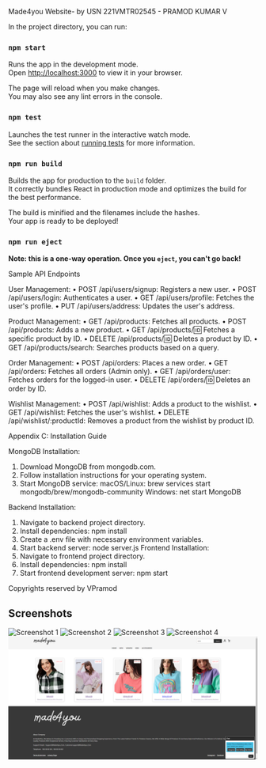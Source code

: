 Made4you Website- by USN 221VMTR02545 - PRAMOD KUMAR V

In the project directory, you can run:

### `npm start`

Runs the app in the development mode.\
Open [http://localhost:3000](http://localhost:3000) to view it in your browser.

The page will reload when you make changes.\
You may also see any lint errors in the console.

### `npm test`

Launches the test runner in the interactive watch mode.\
See the section about [running tests](https://facebook.github.io/create-react-app/docs/running-tests) for more information.

### `npm run build`

Builds the app for production to the `build` folder.\
It correctly bundles React in production mode and optimizes the build for the best performance.

The build is minified and the filenames include the hashes.\
Your app is ready to be deployed!

### `npm run eject`

**Note: this is a one-way operation. Once you `eject`, you can't go back!**

Sample API Endpoints

User Management:
• POST /api/users/signup: Registers a new user.
• POST /api/users/login: Authenticates a user.
• GET /api/users/profile: Fetches the user's profile.
• PUT /api/users/address: Updates the user's address.

Product Management:
• GET /api/products: Fetches all products.
• POST /api/products: Adds a new product.
• GET /api/products/:id: Fetches a specific product by ID.
• DELETE /api/products/:id: Deletes a product by ID.
• GET /api/products/search: Searches products based on a query.

Order Management:
• POST /api/orders: Places a new order.
• GET /api/orders: Fetches all orders (Admin only).
• GET /api/orders/user: Fetches orders for the logged-in user.
• DELETE /api/orders/:id: Deletes an order by ID.

Wishlist Management:
• POST /api/wishlist: Adds a product to the wishlist.
• GET /api/wishlist: Fetches the user's wishlist.
• DELETE /api/wishlist/:productId: Removes a product from the wishlist by product ID.

Appendix C: Installation Guide

MongoDB Installation:

1. Download MongoDB from mongodb.com.
2. Follow installation instructions for your operating system.
3. Start MongoDB service:
   macOS/Linux: brew services start mongodb/brew/mongodb-community
   Windows: net start MongoDB

Backend Installation:

1. Navigate to backend project directory.
2. Install dependencies:
   npm install
3. Create a .env file with necessary environment variables.
4. Start backend server:
   node server.js
   Frontend Installation:
5. Navigate to frontend project directory.
6. Install dependencies:
   npm install
7. Start frontend development server:
   npm start

Copyrights reserved by VPramod

## Screenshots

![Screenshot 1](<Project_made4you/images-sc/Screenshot%20(1).png>)
![Screenshot 2](<Project_made4you/images-sc/Screenshot%20(2).png>)
![Screenshot 3](<Project_made4you/images-sc/Screenshot%20(3).png>)
![Screenshot 4](<Project_made4you/images-sc/Screenshot%20(4).png>)
![Screenshot 5](<images-sc/Screenshot%20(5).png>)
